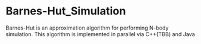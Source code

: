 # Barnes-Hut_Simulation
Barnes-Hut is an approximation algorithm for performing N-body simulation. This algorithm is implemented in parallel via C++(TBB) and Java
